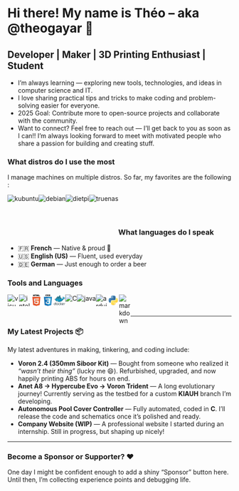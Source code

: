 <!-- ![banner](https://user-images.githubusercontent.com/bannerlink.png) -->
# Hi there! My name is Théo – aka @theogayar 👋

## Developer | Maker | 3D Printing Enthusiast | Student

- I’m always learning — exploring new tools, technologies, and ideas in computer science and IT.
- I love sharing practical tips and tricks to make coding and problem-solving easier for everyone.
- 2025 Goal: Contribute more to open-source projects and collaborate with the community.
- Want to connect? Feel free to reach out — I’ll get back to you as soon as I can!! I’m always looking forward to meet with motivated people who share a passion for building and creating stuff.

<!-- ### Connect with me: mail or other to add in the future -->

### What distros do I use the most 

I manage machines on multiple distros. So far, my favorites are the following :

<a href="https://kubuntu.org/" target="_blank" rel="nofollow noopener noreferrer"><img src="https://res.cloudinary.com/canonical/image/fetch/f_svg,q_auto,fl_sanitize,w_968/https%3A%2F%2Fassets.ubuntu.com%2Fv1%2Fd92401b4-kubuntu-logo.svg" alt="kubuntu" align="left" width="70" height="70"/> </a>

<a href="https://https://www.debian.org" target="_blank" rel="nofollow noopener noreferrer"><img src="https://www.debian.org/logos/hexagonal.png" alt="debian" align="left" height="75"/> </a>

<a href="https://dietpi.com/" target="_blank" rel="nofollow noopener noreferrer"><img src="https://dietpi.com/images/dietpi-logo_inverted_1080x1080.png" alt="dietpi" align="left" height="75"/> </a>

<a href="https://www.truenas.com/" target="_blank" rel="nofollow noopener noreferrer"><img src="https://avatars.githubusercontent.com/u/53482242?s=280&v=4" alt="truenas" align="left" height="75"/> </a>


<br />
<br />
<br />

### What languages do I speak

- 🇫🇷 **French** — Native & proud 🥖  
- 🇺🇸 **English (US)** — Fluent, used everyday
- 🇩🇪 **German** — Just enough to order a beer

### Tools and Languages

<a href="https://code.visualstudio.com/" target="_blank" rel="nofollow noopener noreferrer"><img src="https://upload.wikimedia.org/wikipedia/commons/thumb/9/9a/Visual_Studio_Code_1.35_icon.svg/512px-Visual_Studio_Code_1.35_icon.svg.png" alt="visual-studio-code" align="left" width="26" height="26"/> </a>

<a href="https://www.jetbrains.com/idea/" target="_blank" rel="nofollow noopener noreferrer"><img src="https://upload.wikimedia.org/wikipedia/commons/thumb/9/9c/IntelliJ_IDEA_Icon.svg/2048px-IntelliJ_IDEA_Icon.svg.png" alt="intellij-idea" align="left" width="26" height="26"/> </a>

<a href="https://www.w3.org/html/" target="_blank" rel="nofollow noopener noreferrer"> <img src="https://raw.githubusercontent.com/devicons/devicon/master/icons/html5/html5-original-wordmark.svg" alt="html5" align="left" width="26" height="26"/> </a>

<a href="https://www.w3schools.com/css/" target="_blank" rel="nofollow noopener noreferrer"> <img src="https://raw.githubusercontent.com/devicons/devicon/master/icons/css3/css3-original-wordmark.svg" alt="css3" align="left" width="26" height="26"/>

<!-- <a href="https://www.sqlite.org/" target="_blank" rel="nofollow noopener noreferrer"> <img src="https://www.vectorlogo.zone/logos/sqlite/sqlite-icon.svg" alt="sqlite" align="left" width="26" height="26"/> </a> -->

<!-- <a href="https://www.mysql.com/" target="_blank" rel="nofollow noopener noreferrer"> <img src="https://raw.githubusercontent.com/devicons/devicon/master/icons/mysql/mysql-original-wordmark.svg" alt="mysql" align="left" width="26" height="26"/> </a> -->

<!-- <a href="https://www.php.net" target="_blank" rel="nofollow noopener noreferrer"> <img src="https://raw.githubusercontent.com/devicons/devicon/master/icons/php/php-original.svg" alt="php" align="left" width="26" height="26"/> </a> -->

<a href="https://www.docker.com/" target="_blank" rel="nofollow noopener noreferrer"> <img src="https://raw.githubusercontent.com/devicons/devicon/master/icons/docker/docker-original-wordmark.svg" alt="docker" align="left" width="26" height="26"/> </a>

<a href="https://www.learn-c.org/" target="_blank" rel="nofollow noopener noreferrer"><img src="https://upload.wikimedia.org/wikipedia/commons/thumb/1/18/C_Programming_Language.svg/926px-C_Programming_Language.svg.png" alt="C" align="left" height="26"/> </a>

<a href="https://www.java.com/en/" target="_blank" rel="nofollow noopener noreferrer"><img src="https://upload.wikimedia.org/wikipedia/en/thumb/3/30/Java_programming_language_logo.svg/656px-Java_programming_language_logo.svg.png" alt="java" align="left" height="26"/> </a>

<a href="https://www.arduino.cc/" target="_blank" rel="nofollow noopener noreferrer"><img src="https://cdn.worldvectorlogo.com/logos/arduino-1.svg" alt="arduino" align="left" width="26" height="26"/> </a>

<a href="https://www.python.org" target="_blank" rel="nofollow noopener noreferrer"> <img src="https://raw.githubusercontent.com/devicons/devicon/master/icons/python/python-original.svg" alt="python" align="left" width="26" height="26"/> </a>

<a href="https://commonmark.org/" target="_blank" rel="nofollow noopener noreferrer"> <img src="https://upload.wikimedia.org/wikipedia/commons/thumb/e/ee/Markdown-blue-solid.svg/2560px-Markdown-blue-solid.svg.png" alt="markdown" align="left" width="26"/> </a>

<br />
<br />

---

### My Latest Projects 📦

My latest adventures in making, tinkering, and coding include:

- **Voron 2.4 (350mm Siboor Kit)** — Bought from someone who realized it *“wasn’t their thing”* (lucky me 😄). Refurbished, upgraded, and now happily printing ABS for hours on end.  
- **Anet A8 → Hypercube Evo → Voron Trident** — A long evolutionary journey! Currently serving as the testbed for a custom **KIAUH** branch I’m developing.
- **Autonomous Pool Cover Controller** — Fully automated, coded in **C**. I’ll release the code and schematics once it’s polished and ready.  
- **Company Website (WIP)** — A professional website I started during an internship. Still in progress, but shaping up nicely!

---

### Become a Sponsor or Supporter? ❤️

One day I might be confident enough to add a shiny “Sponsor” button here. Until then, I’m collecting experience points and debugging life.
